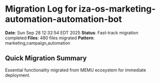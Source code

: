 # Migration Log for iza-os-marketing-automation-automation-bot

**Date**: Sun Sep 28 12:32:54 EDT 2025
**Status**: Fast-track migration completed
**Files**:      480 files migrated
**Pattern**: marketing,campaign,automation

## Quick Migration Summary
Essential functionality migrated from MEMU ecosystem for immediate deployment.
